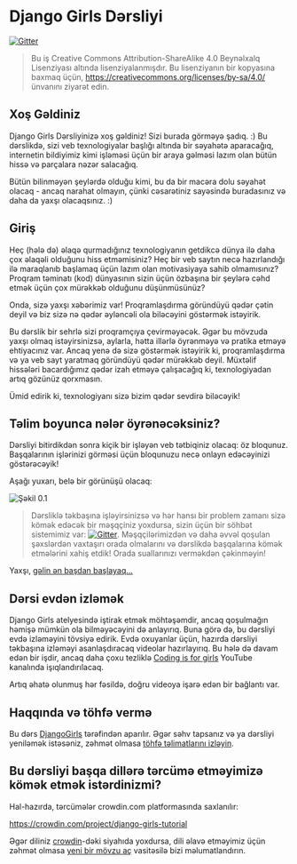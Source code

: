 # Django Girls Dərsliyi

[![Gitter](https://badges.gitter.im/DjangoGirls/tutorial.svg)](https://gitter.im/DjangoGirls/tutorial)

> Bu iş Creative Commons Attribution-ShareAlike 4.0 Beynəlxalq Lisenziyası altında lisenziyalanmışdır. Bu lisenziyanın bir kopyasına baxmaq üçün, https://creativecommons.org/licenses/by-sa/4.0/ ünvanını ziyarət edin.

## Xoş Gəldiniz

Django Girls Dərsliyinizə xoş gəldiniz! Sizi burada görməyə şadıq. :) Bu dərslikdə, sizi veb texnologiyalar başlığı altında bir səyahətə aparacağıq, internetin bildiyimiz kimi işləməsi üçün bir araya gəlməsi lazım olan bütün hissə və parçalara nəzər salacağıq.

Bütün bilinməyən şeylərdə olduğu kimi, bu da bir macəra dolu səyahət olacaq - ancaq narahat olmayın, çünki cəsarətiniz sayəsində buradasınız və daha da yaxşı olacaqsınız. :)

## Giriş

Heç (hələ də) əlaqə qurmadığınız texnologiyanın getdikcə dünya ilə daha çox əlaqəli olduğunu hiss etməmisiniz? Heç bir veb saytın necə hazırlandığı ilə maraqlanıb başlamaq üçün lazım olan motivasiyaya sahib olmamısınız? Proqram təminatı (kod) dünyasının sizin üçün özbaşına bir şeylərə cəhd etmək üçün çox mürəkkəb olduğunu düşünmüsünüz?

Onda, sizə yaxşı xəbərimiz var! Proqramlaşdırma göründüyü qədər çətin deyil və biz sizə nə qədər əyləncəli ola biləcəyini göstərmək istəyirik.

Bu dərslik bir sehrlə sizi proqramçıya çevirməyəcək. Əgər bu mövzuda yaxşı olmaq istəyirsinizsə, aylarla, hətta illərlə öyrənməyə və pratika etməyə ehtiyacınız var. Ancaq yenə də sizə göstərmək istəyirik ki, proqramlaşdırma və ya veb sayt yaratmaq göründüyü qədər mürəkkəb deyil. Müxtəlif hissələri bacardığımız qədər izah etməyə çalışacağıq ki, texnologiyadan artıq gözünüz qorxmasın.

Ümid edirik ki, texnologiyanı sizə bizim qədər sevdirə biləcəyik!

## Təlim boyunca nələr öyrənəcəksiniz?

Dərsliyi bitirdikdən sonra kiçik bir işləyən veb tətbiqiniz olacaq: öz bloqunuz. Başqalarının işlərinizi görməsi üçün bloqunuzu necə onlayn edəcəyinizi göstərəcəyik!

Aşağı yuxarı, belə bir görünüşü olacaq:

![Şəkil 0.1](images/application.png)

> Dərsliklə təkbaşına işləyirsinizsə və hər hansı bir problem zamanı sizə kömək edəcək bir məşqçiniz yoxdursa, sizin üçün bir söhbət sistemimiz var: [![Gitter](https://badges.gitter.im/DjangoGirls/tutorial.svg)](https://gitter.im/DjangoGirls/tutorial). Məşqçilərimizdən və daha əvvəl qoşulan şəxslərdən vaxtaşırı orada olmalarını və dərslikdə başqalarına kömək etmələrini xahiş etdik! Orada suallarınızı verməkdən çəkinməyin!

Yaxşı, [gəlin ən başdan başlayaq...](./how_the_internet_works/README.md)

## Dərsi evdən izləmək

Django Girls atelyesində iştirak etmək möhtəşəmdir, ancaq qoşulmağın həmişə mümkün ola bilməyəcəyini də anlayırıq. Buna görə də, bu dərsliyi evdə izləməyini tövsiyə edirik. Evdə oxuyanlar üçün, hazırda dərsliyi təkbaşına izləməyi asanlaşdıracaq videolar hazırlayırıq. Bu hələ də davam edən bir işdir, ancaq daha çoxu tezliklə [Coding is for girls](https://www.youtube.com/channel/UC0hNd2uW8jTR5K3KBzRuG2A/feed) YouTube kanalında işıqlandırılacaq.

Artıq əhatə olunmuş hər fəsildə, doğru videoya işarə edən bir bağlantı var.

## Haqqında və töhfə vermə

Bu dərs [DjangoGirls](https://djangogirls.org/) tərəfindən aparılır. Əgər səhv tapsanız və ya dərsliyi yeniləmək istəsəniz, zəhmət olmasa [töhfə təlimatlarını izləyin](https://github.com/DjangoGirls/tutorial/blob/master/README.md).

## Bu dərsliyi başqa dillərə tərcümə etməyimizə kömək etmək istərdinizmi?

Hal-hazırda, tərcümələr crowdin.com platformasında saxlanılır:

https://crowdin.com/project/django-girls-tutorial

Əgər diliniz [crowdin](https://crowdin.com/)-dəki siyahıda yoxdursa, dili əlavə etməyimiz üçün zəhmət olmasa [yeni bir mövzu aç](https://github.com/DjangoGirls/tutorial/issues/new) vasitəsilə bizi məlumatlandırın.